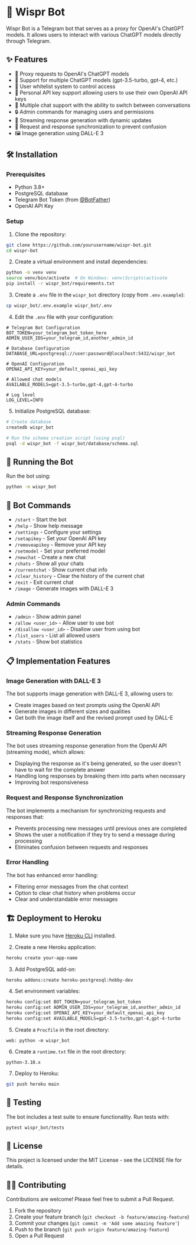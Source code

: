 # 🤖 Wispr Bot

Wispr Bot is a Telegram bot that serves as a proxy for OpenAI's ChatGPT models. It allows users to interact with various ChatGPT models directly through Telegram.

## ✨ Features

- 💬 Proxy requests to OpenAI's ChatGPT models
- 🔄 Support for multiple ChatGPT models (gpt-3.5-turbo, gpt-4, etc.)
- 👥 User whitelist system to control access
- 🔑 Personal API key support allowing users to use their own OpenAI API keys
- 📝 Multiple chat support with the ability to switch between conversations
- 🔒 Admin commands for managing users and permissions
- 🌊 Streaming response generation with dynamic updates
- 🔄 Request and response synchronization to prevent confusion
- 🖼️ Image generation using DALL-E 3

## 🛠️ Installation

### Prerequisites

- Python 3.8+
- PostgreSQL database
- Telegram Bot Token (from [@BotFather](https://t.me/BotFather))
- OpenAI API Key

### Setup

1. Clone the repository:
```bash
git clone https://github.com/yourusername/wispr-bot.git
cd wispr-bot
```

2. Create a virtual environment and install dependencies:
```bash
python -m venv venv
source venv/bin/activate  # On Windows: venv\Scripts\activate
pip install -r wispr_bot/requirements.txt
```

3. Create a `.env` file in the `wispr_bot` directory (copy from `.env.example`):
```bash
cp wispr_bot/.env.example wispr_bot/.env
```

4. Edit the `.env` file with your configuration:
```
# Telegram Bot Configuration
BOT_TOKEN=your_telegram_bot_token_here
ADMIN_USER_IDS=your_telegram_id,another_admin_id

# Database Configuration
DATABASE_URL=postgresql://user:password@localhost:5432/wispr_bot

# OpenAI Configuration
OPENAI_API_KEY=your_default_openai_api_key

# Allowed chat models
AVAILABLE_MODELS=gpt-3.5-turbo,gpt-4,gpt-4-turbo

# Log level
LOG_LEVEL=INFO
```

5. Initialize PostgreSQL database:
```bash
# Create database
createdb wispr_bot

# Run the schema creation script (using psql)
psql -d wispr_bot -f wispr_bot/database/schema.sql
```

## 🚀 Running the Bot

Run the bot using:

```bash
python -m wispr_bot
```

## 📝 Bot Commands

- `/start` - Start the bot
- `/help` - Show help message
- `/settings` - Configure your settings
- `/setapikey` - Set your OpenAI API key
- `/removeapikey` - Remove your API key
- `/setmodel` - Set your preferred model
- `/newchat` - Create a new chat
- `/chats` - Show all your chats
- `/currentchat` - Show current chat info
- `/clear_history` - Clear the history of the current chat
- `/exit` - Exit current chat
- `/image` - Generate images with DALL-E 3

### Admin Commands
- `/admin` - Show admin panel
- `/allow <user_id>` - Allow user to use bot
- `/disallow <user_id>` - Disallow user from using bot
- `/list_users` - List all allowed users
- `/stats` - Show bot statistics

## 📋 Implementation Features

### Image Generation with DALL-E 3
The bot supports image generation with DALL-E 3, allowing users to:
- Create images based on text prompts using the OpenAI API
- Generate images in different sizes and qualities
- Get both the image itself and the revised prompt used by DALL-E

### Streaming Response Generation
The bot uses streaming response generation from the OpenAI API (streaming mode), which allows:
- Displaying the response as it's being generated, so the user doesn't have to wait for the complete answer
- Handling long responses by breaking them into parts when necessary
- Improving bot responsiveness

### Request and Response Synchronization
The bot implements a mechanism for synchronizing requests and responses that:
- Prevents processing new messages until previous ones are completed
- Shows the user a notification if they try to send a message during processing
- Eliminates confusion between requests and responses

### Error Handling
The bot has enhanced error handling:
- Filtering error messages from the chat context
- Option to clear chat history when problems occur
- Clear and understandable error messages

## 🏗️ Deployment to Heroku

1. Make sure you have [Heroku CLI](https://devcenter.heroku.com/articles/heroku-cli) installed.

2. Create a new Heroku application:
```bash
heroku create your-app-name
```

3. Add PostgreSQL add-on:
```bash
heroku addons:create heroku-postgresql:hobby-dev
```

4. Set environment variables:
```bash
heroku config:set BOT_TOKEN=your_telegram_bot_token
heroku config:set ADMIN_USER_IDS=your_telegram_id,another_admin_id
heroku config:set OPENAI_API_KEY=your_default_openai_api_key
heroku config:set AVAILABLE_MODELS=gpt-3.5-turbo,gpt-4,gpt-4-turbo
```

5. Create a `Procfile` in the root directory:
```
web: python -m wispr_bot
```

6. Create a `runtime.txt` file in the root directory:
```
python-3.10.x
```

7. Deploy to Heroku:
```bash
git push heroku main
```

## 🧪 Testing

The bot includes a test suite to ensure functionality. Run tests with:

```bash
pytest wispr_bot/tests
```

## 📄 License

This project is licensed under the MIT License - see the LICENSE file for details.

## 👨‍💻 Contributing

Contributions are welcome! Please feel free to submit a Pull Request.

1. Fork the repository
2. Create your feature branch (`git checkout -b feature/amazing-feature`)
3. Commit your changes (`git commit -m 'Add some amazing feature'`)
4. Push to the branch (`git push origin feature/amazing-feature`)
5. Open a Pull Request 